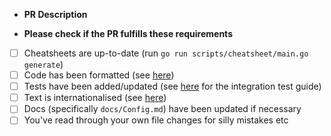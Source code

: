 - **PR Description**

- **Please check if the PR fulfills these requirements**

* [ ] Cheatsheets are up-to-date (run `go run scripts/cheatsheet/main.go generate`)
* [ ] Code has been formatted (see [here](https://github.com/jesseduffield/lazygit/blob/master/CONTRIBUTING.md#code-formatting))
* [ ] Tests have been added/updated (see [here](https://github.com/jesseduffield/lazygit/blob/master/pkg/integration/README.md) for the integration test guide)
* [ ] Text is internationalised (see [here](https://github.com/jesseduffield/lazygit/blob/master/CONTRIBUTING.md#internationalisation))
* [ ] Docs (specifically `docs/Config.md`) have been updated if necessary
* [ ] You've read through your own file changes for silly mistakes etc
